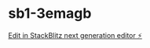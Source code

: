 # sb1-3emagb

[Edit in StackBlitz next generation editor ⚡️](https://stackblitz.com/~/github.com/haseeb4091/sb1-3emagb)
